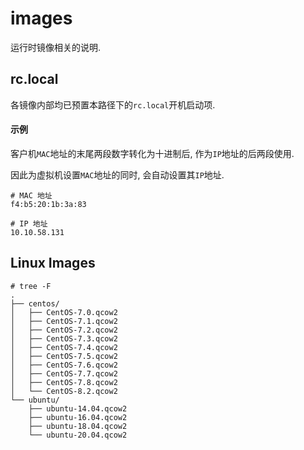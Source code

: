 # images

运行时镜像相关的说明.

## rc.local

各镜像内部均已预置本路径下的`rc.local`开机启动项.

#### 示例

客户机`MAC`地址的末尾两段数字转化为十进制后, 作为`IP`地址的后两段使用.

因此为虚拟机设置`MAC`地址的同时, 会自动设置其`IP`地址.

```shell
# MAC 地址
f4:b5:20:1b:3a:83

# IP 地址
10.10.58.131
```

## Linux Images

```shell
# tree -F
.
├── centos/
│   ├── CentOS-7.0.qcow2
│   ├── CentOS-7.1.qcow2
│   ├── CentOS-7.2.qcow2
│   ├── CentOS-7.3.qcow2
│   ├── CentOS-7.4.qcow2
│   ├── CentOS-7.5.qcow2
│   ├── CentOS-7.6.qcow2
│   ├── CentOS-7.7.qcow2
│   ├── CentOS-7.8.qcow2
│   └── CentOS-8.2.qcow2
└── ubuntu/
    ├── ubuntu-14.04.qcow2
    ├── ubuntu-16.04.qcow2
    ├── ubuntu-18.04.qcow2
    └── ubuntu-20.04.qcow2
```
